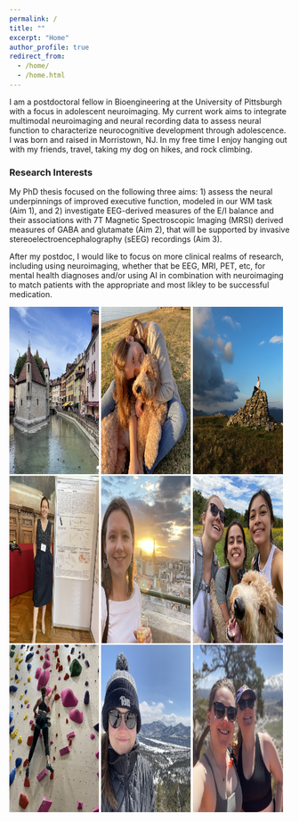 ```yaml
---
permalink: /
title: ""
excerpt: "Home"
author_profile: true
redirect_from: 
  - /home/
  - /home.html
---
```


I am a postdoctoral fellow in Bioengineering at the University of Pittsburgh with a focus in adolescent neuroimaging. My current work aims to integrate multimodal neuroimaging and neural recording data to assess neural function to characterize neurocognitive development through adolescence. I was born and raised in Morristown, NJ. In my free time I enjoy hanging out with my friends, travel, taking my dog on hikes, and rock climbing.

### Research Interests
My PhD thesis focused on the following three aims: 1) assess the neural underpinnings of improved executive function, modeled in our WM task (Aim 1), and 2) investigate EEG-derived measures of the E/I balance and their associations with 7T Magnetic Spectroscopic Imaging (MRSI) derived measures of GABA and glutamate (Aim 2), that will be supported by invasive stereoelectroencephalography (sEEG) recordings (Aim 3).  

After my postdoc, I would like to focus on more clinical realms of research, including using neuroimaging, whether that be EEG, MRI, PET, etc, for mental health diagnoses and/or using AI in combination with neuroimaging to match patients with the appropriate and most likley to be successful medication. 


<p align="left">
  <img src="/images/annecy.jpeg" width="32%" height="300" />
  <img src="/images/meWinston.jpeg" width="32%" height="300"/> 
  <img src="/images/mescotland.JPG" width="32%" height="300"/>  
  <img src="/images/meparisposter.jpeg" width="32%" height="300"/>
  <img src="/images/me_paris.jpeg" width="32%" height="300"/>
  <img src="/images/friends.jpeg" width="32%" height="300"/>
  <img src="/images/rockclimbing.jpeg" width="32%" height="300"/>
  <img src="/images/meCO.jpeg" width="32%" height="300"/>
  <img src="/images/mekendal.jpeg" width="32%" height="300"/>
</p>
